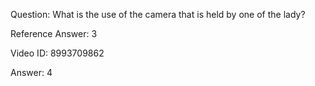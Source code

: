 Question: What is the use of the camera that is held by one of the lady?

Reference Answer: 3

Video ID: 8993709862

Answer: 4

